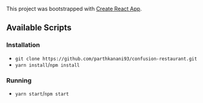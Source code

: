 This project was bootstrapped with [Create React App](https://github.com/facebook/create-react-app).

## Available Scripts

### Installation

- `git clone https://github.com/parthkanani93/confusion-restaurant.git`
- `yarn install`/`npm install`

### Running

- `yarn start`/`npm start`

